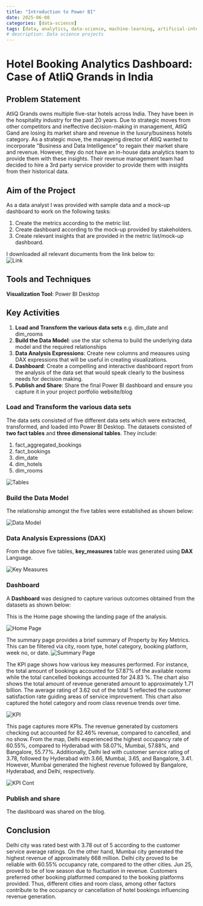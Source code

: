 ```yaml
---
title: "Introduction to Power BI"
date: 2025-06-08
categories: [data-science]
tags: [data, analytics, data-science, machine-learning, artificial-intelligence]
# description: Data science projects
---
```


# Hotel Booking Analytics Dashboard: Case of AtliQ Grands in India

## Problem Statement
AtliQ Grands owns multiple five-star hotels across India. They have been in the hospitality industry for the past 20 years. Due to strategic moves from other competitors and ineffective decision-making in management, AtliQ Gand are losing its market share and revenue in the luxury/business hotels category. As a strategic move, the manageing director of AtliQ wanted to incorporate "Business and Data Intelligence" to regain their market share and revenue.  However, they do not have an in-house data analytics team to provide them with these insights.
Their revenue management team had decided to hire a 3rd party service provider to provide them with insights from their historical data.

## Aim of the Project
As a data analyst I was provided with sample data and a mock-up dashboard to work on the following tasks: 
1. Create the metrics according to the metric list.
2. Create dashboard according to the mock-up provided by stakeholders.
3. Create relevant insights that are provided in the metric list/mock-up dashboard.

I downloaded all relevant documents from the link below to:  
![Link](https://codebasics.io/resources/end-to-end-data-analyst-project) 

## Tools and Techniques
**Visualization Tool**: Power BI Desktop

## Key Activities
1. **Load and Transform the various data sets** e.g. dim_date and dim_rooms  
2. **Build the Data Model**: use the star schema to build the underlying data model and the required relationships 
3. **Data Analysis Expressions**: Create new columns and measures using DAX expressions that will be useful in creating visualizations.
4. **Dashboard**: Create a compelling and interactive dashboard report from the analysis of the data set that would speak clearly to the business needs for decision making. 
5. **Publish and Share**: Share the final Power BI dashboard and ensure you capture it in your project portfolio website/blog

### Load and Transform the various data sets
The data sets consisted of five different data sets which were extracted, transformed, and loaded into Power BI Desktop. The datasets consisted of **two fact tables** and **three dimensional tables**. They include:
1. fact_aggregated_bookings
2. fact_bookings
3. dim_date
4. dim_hotels
5. dim_rooms

![Tables](../assets/images/Data.png)

### Build the Data Model
The relationship amongst the five tables were established as shown below:

![Data Model](../assets/images/Model.png)

### Data Analysis Expressions (DAX)
From the above five tables, **key_measures** table was generated using **DAX** Language. 

![Key Measures](../assets/images/Key_Measures.png)

### Dashboard
A **Dashboard** was designed to capture various outcomes obtained from the datasets as shown below:

This is the Home page showing the landing page of the analysis. 

![Home Page](../assets/images/Home.png)

The summary page provides a brief summary of Property by Key Metrics. This can be filtered via city, room type, hotel category, booking platform, week no, or date.
![Summary Page](../assets/images/Summary.png)

The KPI page shows how various key measures performed. For instance, the total amount of bookings accounted for 57.87% of the available rooms while the total cancelled bookings accounted for 24.83 %. 
The chart also shows the total amount of revenue generated amount to approximately 1.71 billion. The average rating of 3.62 out of the total 5 reflected the customer satisfaction rate guiding areas of service improvement.
This chart also captured the hotel category and room class revenue trends over time.

![KPI](../assets/images/KPI.png)


This page captures more KPIs. The revenue generated by customers checking out accounted for 82.46% revenue, compared to cancelled, and no show. 
From the map, Delhi experienced the highest occupancy rate of 60.55%, compared to Hyderabad with 58.07%, Mumbai, 57.88%, and Bangalore, 55.77%. Additionally, Delhi led with customer service rating of 3.78, followed by Hyderabad with 3.66, Mumbai, 3.65, and Bangalore, 3.41. However, Mumbai generated the highest revenue followed by Bangalore, Hyderabad, and Delhi, respectively.

![KPI Cont](../assets/images/KPI_Cont.png)

### Publish and share
The dashboard was shared on the blog.

## Conclusion
Delhi city was rated best with 3.78 out of 5 according to the customer service average ratings.  On the other hand, Mumbai city generated the highest revenue of approximately 668 million. Delhi city proved to be reliable with 60.55% occupancy rate, compared to the other cities. Jun 25, proved to be of low season due to fluctuation in revenue. Customers preferred other booking platformed compared to the booking platforms provided. Thus, different cities and room class, among other factors contribute to the occupancy or cancellation of hotel bookings influencing revenue generation.
